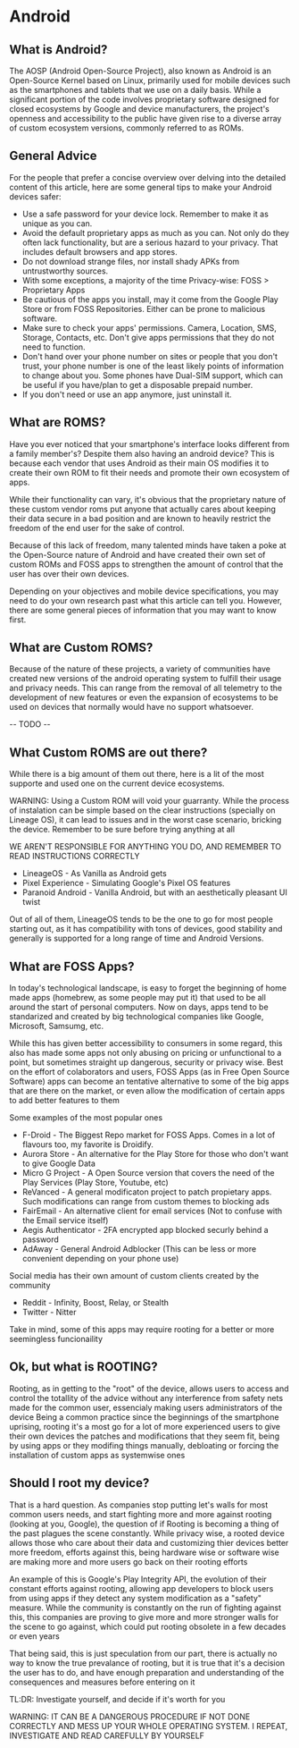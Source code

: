 # Android

## What is Android?

The AOSP (Android Open-Source Project), also known as Android is an Open-Source Kernel based on Linux, primarily used for mobile devices such as the smartphones and tablets that we use on a daily basis. While a significant portion of the code involves proprietary software designed for closed ecosystems by Google and device manufacturers, the project's openness and accessibility to the public have given rise to a diverse array of custom ecosystem versions, commonly referred to as ROMs.

## General Advice

For the people that prefer a concise overview over delving into the detailed content of this article, here are some general tips to make your Android devices safer:

 * Use a safe password for your device lock. Remember to make it as unique as you can.
 * Avoid the default proprietary apps as much as you can. Not only do they often lack functionality, but are a serious hazard to your privacy. That includes default browsers and app stores.
 * Do not download strange files, nor install shady APKs from untrustworthy sources.
 * With some exceptions, a majority of the time Privacy-wise: FOSS > Proprietary Apps
 * Be cautious of the apps you install, may it come from the Google Play Store or from FOSS Repositories. Either can be prone to malicious software.
 * Make sure to check your apps' permissions. Camera, Location, SMS, Storage, Contacts, etc. Don't give apps permissions that they do not need to function.
 * Don't hand over your phone number on sites or people that you don't trust, your phone number is one of the least likely points of information to change about you. Some phones have Dual-SIM support, which can be useful if you have/plan to get a disposable prepaid number.
 * If you don't need or use an app anymore, just uninstall it.

## What are ROMS?

Have you ever noticed that your smartphone's interface looks different from a family member's? Despite them also having an android device? This is because each vendor that uses Android as their main OS modifies it to create their own ROM to fit their needs and promote their own ecosystem of apps.

While their functionality can vary, it's obvious that the proprietary nature of these custom vendor roms put anyone that actually cares about keeping their data secure in a bad position and are known to heavily restrict the freedom of the end user for the sake of control.

Because of this lack of freedom, many talented minds have taken a poke at the Open-Source nature of Android and have created their own set of custom ROMs and FOSS apps to strengthen the amount of control that the user has over their own devices.

Depending on your objectives and mobile device specifications, you may need to do your own research past what this article can tell you. However, there are some general pieces of information that you may want to know first.

## What are Custom ROMS? 
Because of the nature of these projects, a variety of communities have created new versions of the android operating system to fulfill their usage and privacy needs. This can range from the removal of all telemetry to the development of new features or even the expansion of ecosystems to be used on devices that normally would have no support whatsoever.


-- TODO --

## What Custom ROMS are out there?

While there is a big amount of them out there, here is a lit of the most supporte and used one on the current device ecosystems.

WARNING: Using a Custom ROM will void your guarranty. While the process of instalation can be simple based on the clear instructions (specially on Lineage OS), it can lead to issues and in the worst case scenario, bricking the device. Remember to be sure before trying anything at all

WE AREN'T RESPONSIBLE FOR ANYTHING YOU DO, AND REMEMBER TO READ INSTRUCTIONS CORRECTLY 

  * LineageOS - As Vanilla as Android gets
  * Pixel Experience - Simulating Google's Pixel OS features
  * Paranoid Android - Vanilla Android, but with an aesthetically pleasant UI twist 

Out of all of them, LineageOS tends to be the one to go for most people starting out, as it has compatibility with tons of devices, good stability and generally is supported for a long range of time and Android Versions.

## What are FOSS Apps?

In today's technological landscape, is easy to forget the beginning of home made apps (homebrew, as some people may put it) that used to be all around the start of personal computers. Now on days, apps tend to be standarized and created by big technological companies like Google, Microsoft, Samsumg, etc.

While this has given better accessibility to consumers in some regard, this also has made some apps not only abusing on pricing or unfunctional to a point, but sometimes straight up dangerous, security or privacy wise. 
Best on the effort of colaborators and users, FOSS Apps (as in Free Open Source Software) apps can become an tentative alternative to some of the big apps that are there on the market, or even allow the modification of certain apps to add better features to them 

Some examples of the most popular ones

  * F-Droid - The Biggest Repo market for FOSS Apps. Comes in a lot of flavours too, my favorite is Droidify.
  * Aurora Store - An alternative for the Play Store for those who don't want to give Google Data
  * Micro G Project - A Open Source version that covers the need of the Play Services (Play Store, Youtube, etc)
  * ReVanced - A general modificaton project to patch propietary apps. Such modifications can range from custom themes to blocking ads
  * FairEmail - An alternative client for email services (Not to confuse with the Email service itself)
  * Aegis Authenticator - 2FA encrypted app blocked securly behind a password 
  * AdAway - General Android Adblocker (This can be less or more convenient depending on your phone use)

Social media has their own amount of custom clients created by the community 
 * Reddit - Infinity, Boost, Relay, or Stealth
 * Twitter - Nitter

Take in mind, some of this apps may require rooting for a better or more seemingless funcionaility 

## Ok, but what is ROOTING?

Rooting, as in getting to the "root" of the device, allows users to access and control the totallity of the advice without any interference from safety nets made for the common user, essencialy making users administrators of the device 
Being a common practice since the beginnings of the smartphone uprising, rooting it's a most go for a lot of more experienced users to give their own devices the patches and modifications that they seem fit, being by using apps or they modifing things manually,
debloating or forcing the installation of custom apps as systemwise ones

## Should I root my device?

That is a hard question. As companies stop putting let's walls for most common users needs, and start fighting more and more against rooting (looking at you, Google), the question of if Rooting is becoming a thing of the past plagues the scene constantly. 
While privacy wise, a rooted device allows those who care about their data and customizing thier devices better more freedom, efforts against this, being hardware wise or software wise are making more and more users go back on their rooting efforts

An example of this is Google's Play Integrity API, the evolution of their constant efforts against rooting, allowing app developers to block users from using apps if they detect any system modification as a "safety" measure. While the community is constantly
on the run of fighting against this, this companies are proving to give more and more stronger walls for the scene to go against, which could put rooting obsolete in a few decades or even years 

That being said, this is just speculation from our part, there is actually no way to know the true prevalance of rooting, but it is true that it's a decision the user has to do, and have enough preparation and understanding of the consequences and measures before 
entering on it

TL:DR: Investigate yourself, and decide if it's worth for you

WARNING: IT CAN BE A DANGEROUS PROCEDURE IF NOT DONE CORRECTLY AND MESS UP YOUR WHOLE OPERATING SYSTEM. I REPEAT, INVESTIGATE AND READ CAREFULLY BY YOURSELF
